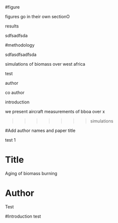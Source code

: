 #figure

figures go in their own sectionO




results


sdfsadfsda

#methodology

sdfasdfsadfsda


simulations of biomass over west africa

test

author

co author


introduction

we present aircraft measurements of bboa over x
>>>>>>> simulations


#Add author names and paper title

test 1


# Title
Aging of biomass burning

# Author
Test


#Introduction
test
